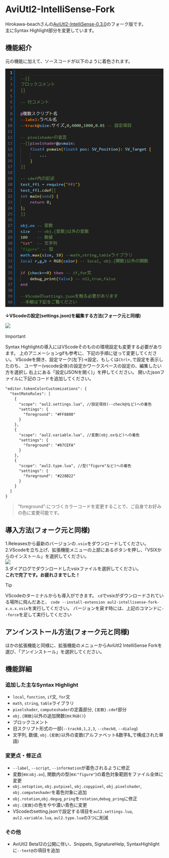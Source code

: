 # AviUtl2-IntelliSense-Fork

Hirokawa-beachさんの[AviUtl2-IntelliSense-0.3.0](https://github.com/hirokawa-beach/AviUtl2-IntelliSense)のフォーク版です。<br>
主にSyntax Highlight部分を変更しています。

## 機能紹介
元の機能に加えて、ソースコードが以下のように着色されます。

<img src="images/syntaxhighlight.png" width="500">

**↓VScodeの設定(settings.json)を編集する方法(フォーク元と同様)**

<img src="images/syntaxhighlight.gif">

> [!IMPORTANT]
> Syntax Highlightの導入にはVScodeそのものの環境設定も変更する必要があります。
> 上のアニメーションgifも参考に、下記の手順に従って変更してください。
> VScodeを開き、設定マーク(左下)→設定、もしくは`Ctrl+,`で設定を表示したのち、
> ユーザー(vscode全体)の設定かワークスペースの設定の、編集したい方を選択し
> 右上にある「設定(JSONを開く)」を押してください。
> 開いたjsonファイルに下記のコードを追加してください。
```
"editor.tokenColorCustomizations": {
  "textMateRules": [
    {
      "scope": "aul2.settings.lua", //設定項目(--check@など)への着色
      "settings": {
        "foreground": "#FF8800"
      }
    },
    {
      "scope": "aul2.variable.lua", //変数(obj.oxなど)への着色
      "settings": {
        "foreground": "#87CEFA"
      }
    },
    {
      "scope": "aul2.type.lua", //型("figure"など)への着色
      "settings": {
        "foreground": "#228B22"
      }
    }
  ]
}
```
>"foreground":につづくカラーコードを変更することで、ご自身でお好みの色に変更可能です。

## 導入方法(フォーク元と同様)
1.Releasesから最新のバージョンの`.vsix`をダウンロードしてください。<br>
2.VScodeを立ち上げ、拡張機能メニューの上部にあるボタンを押し、「VSIXからのインストール」を選択してください。<br>
<img src="images/install1.png" width="600"><br>
3.ダイアログでダウンロードしたvsixファイルを選択してください。<br>
**これで完了です。お疲れさまでした！**<br>

> [!TIP]
> VScodeのターミナルからも導入ができます。
> `cd`でvsixがダウンロードされている場所に飛んだあと、
> `code --install-extension aul2-intellisense-fork-x.x.x.vsix`を実行してください。
> バージョンを戻す時には、上記のコマンドに`--force`を足して実行してください

## アンインストール方法(フォーク元と同様)
ほかの拡張機能と同様に、拡張機能のメニューからAviUtl2 IntelliSense Forkを選び、「アンインストール」を選択してください。

## 機能詳細

### 追加した主なSyntax Highlight
- `local`, `function`, `if`文, `for`文
- `math`, `string`, `table`ライブラリ
- `pixelshader`, `computeshader`の定義部分, `{変数}.cdef`部分
- `obj.{関数}`以外の追加関数(ex:`RGB()`)
- ブロックコメント
- 旧スクリプト形式の一部(`--track0,1,2,3`, `--check0`, `--dialog`)
- 文字列, 数値, `obj.{変数}`以外の変数(アルファベット&数字&_で構成された単語)

### 変更点・修正点
- `--label`, `--script`, `--information`が着色されるように修正
- 変数(ex:`obj.ox`), 関数内の型(ex:`"figure"`)の着色対象範囲をファイル全体に変更
- `obj.setoption`, `obj.putpixel`, `obj.copypixel`, `obj.pixelshader`, `obj.computeshader`を着色対象に追加
- `obj.rotation`,`obj.degug_pring`を`rotation`,`debug_pring`に修正
- `obj.{変数}`の色をやや濃い青色に変更
- VScodeのsetting.jsonで設定する項目を`aul2.settings.lua`, `aul2.variable.lua`, `aul2.type.lua`の3つに削減

### その他
- AviUtl2 Beta12の公開に伴い、Snippets, SignatureHelp, SyntaxHighlightに`--text@`の項目を追加